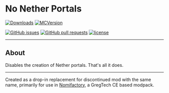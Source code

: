 # No Nether Portals
[![Downloads](http://cf.way2muchnoise.eu/full_no-nether-portals_downloads.svg)](https://www.curseforge.com/minecraft/mc-mods/no-nether-portals) [![MCVersion](http://cf.way2muchnoise.eu/versions/no-nether-portals.svg)](https://www.curseforge.com/minecraft/mc-mods/no-nether-portals)

[![GitHub issues](https://img.shields.io/github/issues/Nomifactory/NoNetherPortals.svg)](https://github.com/Nomifactory/NoNetherPortals/issues) [![GitHub pull requests](https://img.shields.io/github/issues-pr/Nomifactory/NoNetherPortals.svg)](https://github.com/Nomifactory/NoNetherPortals/pulls) [![license](https://img.shields.io/github/license/Nomifactory/NoNetherPortals.svg)](../master/LICENSE)

----

## About

Disables the creation of Nether portals. That's all it does.

----

Created as a drop-in replacement for discontinued mod with the same name, primarily for use in [Nomifactory](https://www.curseforge.com/minecraft/modpacks/nomifactory), a GregTech CE based modpack.
